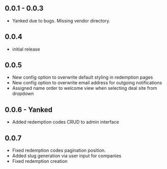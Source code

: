 ## 0.0.1 - 0.0.3
* Yanked due to bugs. Missing vendor directory.

## 0.0.4
* initial release

## 0.0.5
* New config option to overwrite default styling in redemption pages
* New config option to overwrite email address for outgoing notifications
* Assigned name order to welcome view when selecting deal site from dropdown

## 0.0.6 - Yanked
* Added redemption codes CRUD to admin interface

## 0.0.7
* Fixed redemption codes pagination position.
* Added slug generation via user input for companies
* Fixed redemption creation